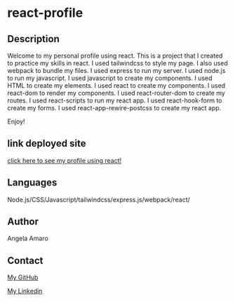 # react-profile

## Description

Welcome to my personal profile using react. This is a project that I created to practice my skills in react. I used tailwindcss to style my page. I also used webpack to bundle my files. I used express to run my server. I used node.js to run my javascript. I used javascript to create my components. I used HTML to create my elements. I used react to create my components. I used react-dom to render my components. I used react-router-dom to create my routes. I used react-scripts to run my react app. I used react-hook-form to create my forms. I used react-app-rewire-postcss to create my react app.

Enjoy!

## link deployed site

[click here to see my profile using react!](https://angela-amaro.github.io/react-profile/)

## Languages

Node.js/CSS/Javascript/tailwindcss/express.js/webpack/react/

## Author

Angela Amaro

## Contact

[My GitHub](https://github.com/Angela-Amaro)

[My Linkedin](https://www.linkedin.com/in/angela-amaro-342792204/)
